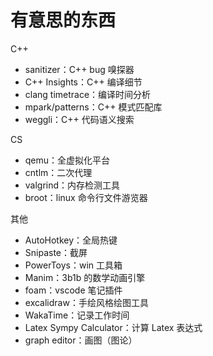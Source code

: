 # 有意思的东西

C++

- sanitizer：C++ bug 嗅探器
- C++ Insights：C++ 编译细节
- clang timetrace：编译时间分析
- mpark/patterns：C++ 模式匹配库
- weggli：C++ 代码语义搜索

CS

- qemu：全虚拟化平台
- cntlm：二次代理
- valgrind：内存检测工具
- broot：linux 命令行文件游览器

其他

- AutoHotkey：全局热键
- Snipaste：截屏
- PowerToys：win 工具箱
- Manim：3b1b 的数学动画引擎
- foam：vscode 笔记插件
- excalidraw：手绘风格绘图工具
- WakaTime：记录工作时间
- Latex Sympy Calculator：计算 Latex 表达式
- graph editor：画图（图论）
